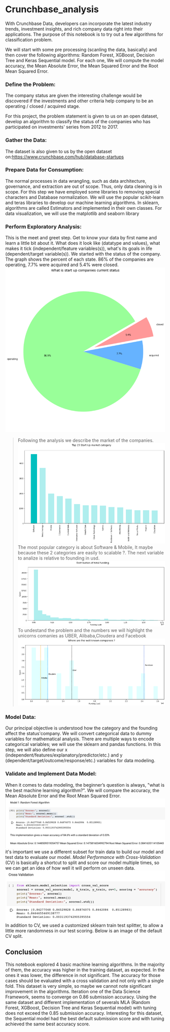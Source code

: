 # Crunchbase_analysis
With Crunchbase Data, developers can incorporate the latest industry trends, investment insights, and rich company data right into their applications. The purpose of this notebook is to try out a few algorithms for classification problem. 

We will start with some pre processing (scanling the data, basically) and then cover the following algorithms: Random Forest, XGBoost, Decision Tree and Keras Sequential model. For each one, We will compute the model accuracy, the Mean Absolute Error, the Mean Squared Error and the Root Mean Squared Error.
### Define the Problem: 
The company status are given the interesting challenge would be discovered if the investments and other criteria help company to be an operating / closed / acquired stage.

For this project, the problem statement is given to us on an open dataset, develop an algorithm to classify the status of the companies who has participated on investments' series from 2012 to 2017. 

 ### Gather the Data: 
The dataset is also given to us by the open dataset on:https://www.crunchbase.com/hub/database-startups
### Prepare Data for Consumption:
The normal processes in data wrangling, such as data architecture, governance, and extraction are out of scope. Thus, only data cleaning is in scope.  For this step we have employed some libraries to removing special characters and Database normalization. We will use the popular scikit-learn and teras libraries to develop our machine learning algorithms. In sklearn, algorithms are called Estimators and implemented in their own classes. For data visualization, we will use the matplotlib and seaborn library
### Perform Exploratory Analysis:
This is the meet and greet step. Get to know your data by first name and learn a little bit about it. What does it look like (datatype and values), what makes it tick (independent/feature variables(s)), what's its goals in life (dependent/target variable(s)). We started with the status of the company. 
 The graph shows the percent of each state. 86% of the companies are operating, 7.7% were acquired and 5.4% were closed.
![](https://github.com/MariaCruzg/Crunchbase_analysis/blob/master/images/Statup%20Companies.png)
 > Following the analysis we describe the market of the companies. 
![](https://github.com/MariaCruzg/Crunchbase_analysis/blob/master/images/market.png)
 The most popular category is  about Software & Mobile, It maybe because these 2 categories are easily to scalable ?. The next variable to analize is relative to founding in usd.  
![](https://github.com/MariaCruzg/Crunchbase_analysis/blob/master/images/distributionoffoundinf.png)
 To undestand the problem and the numbers we will highlight the unicorns comanies as UBER, Alibaba,Cloudera and Facebook
![](https://github.com/MariaCruzg/Crunchbase_analysis/blob/master/images/unicornios.png)
### Model Data: 
Our principal objective is understood how the category and the founding affect  the status'company. We will convert categorical data to dummy variables for mathematical analysis. There are multiple ways to encode categorical variables; we will use the sklearn and pandas functions. In this step, we will also define our x (independent/features/explanatory/predictor/etc.) and y (dependent/target/outcome/response/etc.) variables for data modeling.

### Validate and Implement Data Model:
When it comes to data modeling, the beginner’s question is always, "what is the best machine learning algorithm?".  We will compare the accuracy, the  Mean Absolute Error and the  Root Mean Squared Error. 
![](https://github.com/MariaCruzg/Crunchbase_analysis/blob/master/images/Comparison_model.png)
it's important we use a different subset for train data to build our model and test data to evaluate our model. *Model Performance with Cross-Validation* (CV) is basically a shortcut to split and score our model multiple times, so we can get an idea of how well it will perform on unseen data.
![](https://github.com/MariaCruzg/Crunchbase_analysis/blob/master/images/Captura%20de%20Pantalla%202020-04-23%20a%20la(s)%2019.25.44.png) 
In addition to CV, we used a customized sklearn train test splitter, to allow a little more randomness in our test scoring. Below is an image of the default CV split.


## Conclusion 
This notebook explored 4 basic machine learning algorithms. In the majority of them, the accuracy was higher in the training dataset, as expected. In the ones it was lower, the difference in not significant. The accuracy for those cases should be evaluated with a cross validation and not only with a single fold.  This dataset is very simple, so maybe we cannot note significant improvement in the algorithms.
Iteration one of the Data Science Framework, seems to converge on 0.86 submission accuracy. Using the same dataset and different implementation of severals MLA (Random Forest, XGBoost, Decision Tree and Keras Sequential model) with tuning does not exceed the 0.85 submission accuracy. Interesting for this dataset, the Sequential model  had the best default submission score and with tuning achieved the same best accuracy score. 

